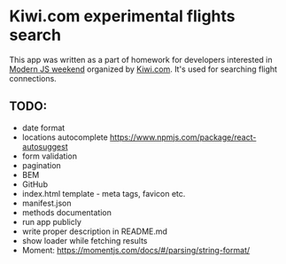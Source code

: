 # Kiwi.com experimental flights search

This app was written as a part of homework for developers interested in [Modern JS weekend](https://jsweekend.cz/)
organized by [Kiwi.com](https://www.kiwi.com/). It's used for searching flight connections.

## TODO:

- date format
- locations autocomplete https://www.npmjs.com/package/react-autosuggest
- form validation 
- pagination
- BEM
- GitHub
- index.html template - meta tags, favicon etc.
- manifest.json
- methods documentation
- run app publicly
- write proper description in README.md
- show loader while fetching results
- Moment: https://momentjs.com/docs/#/parsing/string-format/
